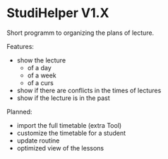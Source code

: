 StudiHelper V1.X
=========== 

Short programm to organizing the plans of lecture.


Features:
- show the lecture 
  - of a day
  - of a week
  - of a curs
- show if there are conflicts in the times of lectures
- show if the lecture is in the past

Planned:
- import the full timetable (extra Tool)
- customize the timetable for a student
- update routine
- optimized view of the lessons
